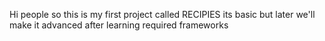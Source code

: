 Hi people so this is my first project called RECIPIES its basic but later we'll make it advanced after learning required frameworks